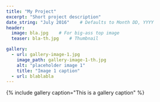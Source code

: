 ```yaml
---
title: "My Project"
excerpt: "Short project description"
date_string: "July 2016"    # Defaults to Month DD, YYYY
header:
  image: bla.jpg    # For big-ass top image
  teaser: bla-th.jpg    # Thumbnail

gallery:
  - url: gallery-image-1.jpg
    image_path: gallery-image-1-th.jpg
    alt: "placeholder image 1"
    title: "Image 1 caption"
  - url: blablabla
---
```


{% include gallery caption="This is a gallery caption" %}

